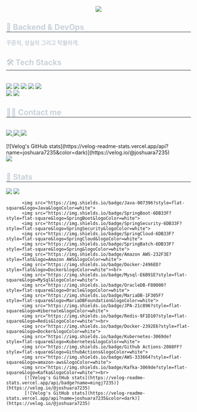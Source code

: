 <div align= "center">
    <img src="https://capsule-render.vercel.app/api?type=waving&color=gradient&height=240&text=Hello%20!%20I'm%20Joshua%20💻&animation=fadeIn&fontColor=ffffff&fontSize=50" />
    </div>
    <div style="text-align: left;"> 
    <h2 style="border-bottom: 1px solid #21262d; color: #c9d1d9;"> 🤖 Backend & DevOps  </h2>  
    <div style="font-weight: 700; font-size: 15px; text-align: left; color: #c9d1d9;"> 꾸준히, 성실히 그리고 탁월하게. </div> 
    </div>
    <div style="text-align: left;">
    <h2 style="border-bottom: 1px solid #21262d; color: #c9d1d9;"> 🛠️ Tech Stacks </h2> <br> 
    <div style="margin: ; text-align: left;" "text-align: left;"> <img src="https://img.shields.io/badge/Amazon S3-569A31?style=flat&logo=Amazon S3&logoColor=white">
          <img src="https://img.shields.io/badge/Amazon AWS-232F3E?style=flat&logo=Amazon AWS&logoColor=white">
          <img src="https://img.shields.io/badge/Docker-2496ED?style=flat&logo=Docker&logoColor=white">
          <img src="https://img.shields.io/badge/Java-007396?style=flat&logo=Java&logoColor=white">
          <img src="https://img.shields.io/badge/Oracle-F80000?style=flat&logo=Oracle&logoColor=white">
          <br/><img src="https://img.shields.io/badge/Spring-6DB33F?style=flat&logo=Spring&logoColor=white">
          <img src="https://img.shields.io/badge/Spring Boot-6DB33F?style=flat&logo=Spring Boot&logoColor=white">
          </div>
    </div>
    <div style="text-align: left;">
    <h2 style="border-bottom: 1px solid #21262d; color: #c9d1d9;"> 🧑‍💻 Contact me </h2> <br> 
    <div style="text-align: left;"> <a href=https://www.instagram.com/ming_j_dev/> <img src="https://img.shields.io/badge/Instagram-E4405F?style=flat&logo=Instagram&logoColor=white&link=https://www.instagram.com/ming_j_dev/"> </a>
         <a href=https://velog.io/@joshuara7235> <img src="https://img.shields.io/badge/Velog-20C997?style=flat&logo=Velog&logoColor=white&link=https://velog.io/@joshuara7235"> </a>
         <a href=mailto:joshuara7235@gmail.com> <img src="https://img.shields.io/badge/Gmail-EA4335?style=flat&logo=Gmail&logoColor=white&link=mailto:joshuara7235@gmail.com"> </a>
          </div>  <br> 
          [![Velog's GitHub stats](https://velog-readme-stats.vercel.app/api?name=joshuara7235&color=dark)](https://velog.io/@joshuara7235)
          <br>
    <div style="text-align: left;"> <a href="https://hits.seeyoufarm.com"> <img src="https://hits.seeyoufarm.com/api/count/incr/badge.svg?url=https%3A%2F%2Fgithub.com%2Fmingj7235%2F&count_bg=%23000000&title_bg=%23000000&icon=github.svg&icon_color=%23FFFFFF&title=GitHub&edge_flat=false"/></a>
       </div> 
    </div>
    <div style="text-align: left;"> 
    <h2 style="border-bottom: 1px solid #21262d; color: #c9d1d9;"> 🏅 Stats </h2> <div style="text-align: left;"> <img src="https://github-readme-stats.vercel.app/api?username=mingj7235&bg_color=60,f98585,69f7d4&title_color=ffffff&text_color=ffffff"
         /> <img src="https://github-readme-stats.vercel.app/api/top-langs/?username=mingj7235&layout=compact&bg_color=60,f98585,69f7d4&title_color=ffffff&text_color=ffffff"
           /> </div> 
    </div>
    
    
    
          <img src="https://img.shields.io/badge/Java-007396?style=flat-square&logo=Java&logoColor=white"> 
          <img src="https://img.shields.io/badge/SpringBoot-6DB33F?style=flat-square&logo=SpringBoot&logoColor=white">
          <img src="https://img.shields.io/badge/SpringSecurity-6DB33F?style=flat-square&logo=SpringSecurity&logoColor=white">
          <img src="https://img.shields.io/badge/SpringCloud-6DB33F?style=flat-square&logo=SpringCloud&logoColor=white">
          <img src="https://img.shields.io/badge/SpringBatch-6DB33F?style=flat-square&logo=Spring&logoColor=white">
          <img src="https://img.shields.io/badge/Amazon AWS-232F3E?style=flat&logo=Amazon AWS&logoColor=white">
          <img src="https://img.shields.io/badge/Docker-2496ED?style=flat&logo=Docker&logoColor=white"><br>
          <img src="https://img.shields.io/badge/Mysql-E6B91E?style=flat-square&logo=MySql&logoColor=white"> 
          <img src="https://img.shields.io/badge/OracleDB-F80000?style=flat-square&logo=Oracle&logoColor=white">
          <img src="https://img.shields.io/badge/MariaDB-1F305F?style=flat-square&logo=MariaDBFoundation&logoColor=white">
          <img src="https://img.shields.io/badge/JPA-21c896?style=flat-square&logo=Hibernate&logoColor=white">
          <img src="https://img.shields.io/badge/Redis-9F1D10?style=flat-square&logo=Redis&logoColor=white"><br>
          <img src="https://img.shields.io/badge/Docker-2392E6?style=flat-square&logo=Docker&logoColor=white">
          <img src="https://img.shields.io/badge/Kubernetes-3069de?style=flat-square&logo=Kubernetes&logoColor=white">
          <img src="https://img.shields.io/badge/Github Actions-2088FF?style=flat-square&logo=GithubActions&logoColor=white">
          <img src="https://img.shields.io/badge/AWS-333664?style=flat-square&logo=amazon-aws&logoColor=white">
          <img src="https://img.shields.io/badge/Kafka-3069de?style=flat-square&logo=Kafka&logoColor=white"><br>
           [![Velog's GitHub stats](https://velog-readme-stats.vercel.app/api/badge?name=mingj7235)](https://velog.io/@joshuara7235)
           [![Velog's GitHub stats](https://velog-readme-stats.vercel.app/api?name=joshuara7235&color=dark)](https://velog.io/@joshuara7235)
           
           
           
           
